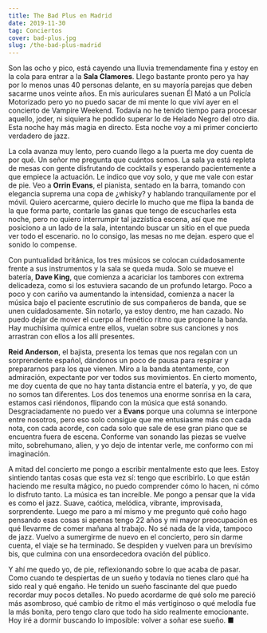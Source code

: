 ```yaml
---
title: The Bad Plus en Madrid
date: 2019-11-30
tag: Conciertos
cover: bad-plus.jpg
slug: /the-bad-plus-madrid
---
```


Son las ocho y pico, está cayendo una lluvia tremendamente fina y estoy en la cola para entrar a la **Sala Clamores**. Llego bastante pronto pero ya hay por lo menos unas 40 personas delante, en su mayoría parejas que deben sacarme unos veinte años. En mis auriculares suenan Él Mató a un Policía Motorizado pero yo no puedo sacar de mi mente lo que viví ayer en el concierto de Vampire Weekend. Todavía no he tenido tiempo para procesar aquello, joder, ni siquiera he podido superar lo de Helado Negro del otro día. Esta noche hay más magia en directo. Esta noche voy a mi primer concierto verdadero de jazz.

La cola avanza muy lento, pero cuando llego a la puerta me doy cuenta de por qué. Un señor me pregunta que cuántos somos. La sala ya está repleta de mesas con gente disfrutando de cocktails y esperando pacientemente a que empiece la actuación. Le indico que voy solo, y que me vale con estar de pie. Veo a **Orrin Evans**, el pianista, sentado en la barra, tomando con elegancia suprema una copa de ¿whisky? y hablando tranquilamente por el móvil. Quiero acercarme, quiero decirle lo mucho que me flipa la banda de la que forma parte, contarle las ganas que tengo de escucharles esta noche, pero no quiero interrumpir tal jazzística escena, así que me posiciono a un lado de la sala, intentando buscar un sitio en el que pueda ver todo el escenario. no lo consigo, las mesas no me dejan. espero que el sonido lo compense.

Con puntualidad británica, los tres músicos se colocan cuidadosamente frente a sus instrumentos y la sala se queda muda. Solo se mueve el batería, **Dave King**, que comienza a acariciar los tambores con extrema delicadeza, como si los estuviera sacando de un profundo letargo. Poco a poco y con cariño va aumentando la intensidad, comienza a nacer la música bajo el paciente escrutinio de sus compañeros de banda, que se unen cuidadosamente. Sin notarlo, ya estoy dentro, me han cazado. No puedo dejar de mover el cuerpo al frenético ritmo que propone la banda. Hay muchísima química entre ellos, vuelan sobre sus canciones y nos arrastran con ellos a los allí presentes.

**Reid Anderson**, el bajista, presenta los temas que nos regalan con un sorprendente español, dándonos un poco de pausa para respirar y prepararnos para los que vienen. Miro a la banda atentamente, con admiración, expectante por ver todos sus movimientos. En cierto momento, me doy cuenta de que no hay tanta distancia entre el batería, y yo, de que no somos tan diferentes. Los dos tenemos una enorme sonrisa en la cara, estamos casi riéndonos, flipando con la música que está sonando. Desgraciadamente no puedo ver a **Evans** porque una columna se interpone entre nosotros, pero eso solo consigue que me entusiasme más con cada nota, con cada acorde, con cada solo que sale de ese gran piano que se encuentra fuera de escena. Conforme van sonando las piezas se vuelve mito, sobrehumano, alien, y yo dejo de intentar verle, me conformo con mi imaginación.

A mitad del concierto me pongo a escribir mentalmente esto que lees. Estoy sintiendo tantas cosas que esta vez sí: tengo que escribirlo. Lo que están haciendo me resulta mágico, no puedo comprender cómo lo hacen, ni cómo lo disfruto tanto. La música es tan increíble. Me pongo a pensar que la vida es como el jazz. Suave, caótica, melódica, vibrante, improvisada, sorprendente. Luego me paro a mí mismo y me pregunto qué coño hago pensando esas cosas si apenas tengo 22 años y mi mayor preocupación es qué llevarme de comer mañana al trabajo. No sé nada de la vida, tampoco de jazz. Vuelvo a sumergirme de nuevo en el concierto, pero sin darme cuenta, el viaje se ha terminado. Se despiden y vuelven para un brevísimo bis, que culmina con una ensordecedora ovación del público.

Y ahí me quedo yo, de pie, reflexionando sobre lo que acaba de pasar. Como cuando te despiertas de un sueño y todavía no tienes claro qué ha sido real y qué engaño. He tenido un sueño fascinante del que puedo recordar muy pocos detalles. No puedo acordarme de qué solo me pareció más asombroso, qué cambio de ritmo el más vertiginoso o qué melodía fue la más bonita, pero tengo claro que todo ha sido realmente emocionante. Hoy iré a dormir buscando lo imposible: volver a soñar ese sueño. <span class="end-mark">■</span>
